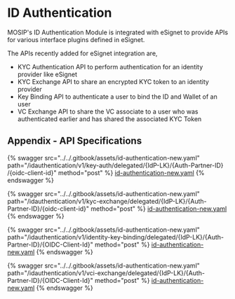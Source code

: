 # ID Authentication

MOSIP's ID Authentication Module is integrated with eSignet to provide APIs for various interface plugins defined in eSignet.

The APIs recently added for eSignet integration are,

* KYC Authentication API to perform authentication for an identity provider like eSignet
* KYC Exchange API to share an encrypted KYC token to an identity provider
* Key Binding API to authenticate a user to bind the ID and Wallet of an user
* VC Exchange API to share the VC associate to a user who was authenticated earlier and has shared the associated KYC Token

## Appendix - API Specifications

{% swagger src="../../.gitbook/assets/id-authentication-new.yaml" path="/idauthentication/v1/key-auth/delegated/{IdP-LK}​/{Auth-Partner-ID}​/{oidc-client-id}" method="post" %}
[id-authentication-new.yaml](../../.gitbook/assets/id-authentication-new.yaml)
{% endswagger %}

{% swagger src="../../.gitbook/assets/id-authentication-new.yaml" path="/idauthentication/v1/kyc-exchange/delegated/{IdP-LK}​/{Auth-Partner-ID}​/{oidc-client-id}" method="post" %}
[id-authentication-new.yaml](../../.gitbook/assets/id-authentication-new.yaml)
{% endswagger %}

{% swagger src="../../.gitbook/assets/id-authentication-new.yaml" path="/idauthentication/v1/identity-key-binding/delegated/{IdP-LK}/{Auth-Partner-ID}/{OIDC-Client-Id}" method="post" %}
[id-authentication-new.yaml](../../.gitbook/assets/id-authentication-new.yaml)
{% endswagger %}

{% swagger src="../../.gitbook/assets/id-authentication-new.yaml" path="/idauthentication/v1/vci-exchange/delegated/{IdP-LK}/{Auth-Partner-ID}/{OIDC-Client-Id}" method="post" %}
[id-authentication-new.yaml](../../.gitbook/assets/id-authentication-new.yaml)
{% endswagger %}
